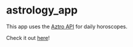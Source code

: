 # astrology_app

This app uses the [Aztro API](https://github.com/sameerkumar18/aztro) for daily horoscopes.

Check it out [here](https://hrnyc39astrologyapp.herokuapp.com/)! 
